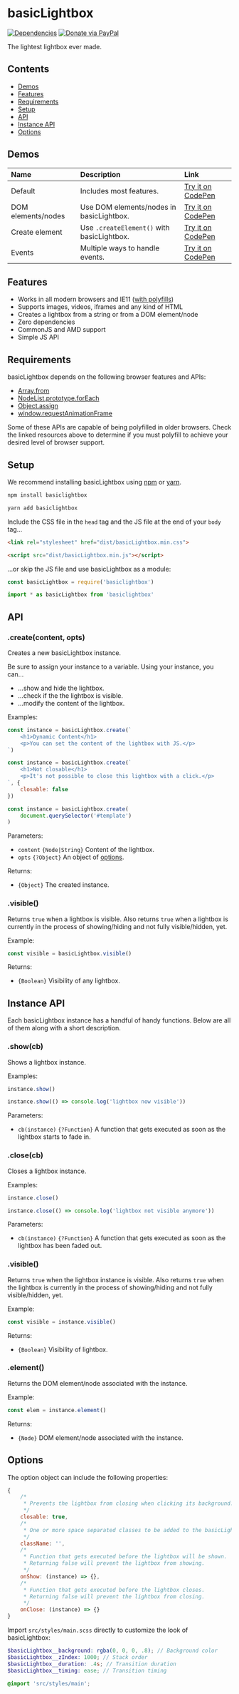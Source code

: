 # basicLightbox

[![Dependencies](https://david-dm.org/electerious/basiclightbox.svg)](https://david-dm.org/electerious/basiclightbox.svg#info=dependencies) [![Donate via PayPal](https://img.shields.io/badge/paypal-donate-009cde.svg)](https://www.paypal.com/cgi-bin/webscr?cmd=_s-xclick&hosted_button_id=CYKBESW577YWE)

The lightest lightbox ever made.

## Contents

- [Demos](#demos)
- [Features](#features)
- [Requirements](#requirements)
- [Setup](#setup)
- [API](#api)
- [Instance API](#instance-api)
- [Options](#options)

## Demos

| Name | Description | Link |
|:-----------|:------------|:------------|
| Default | Includes most features. | [Try it on CodePen](https://codepen.io/electerious/pen/rLBvGz) |
| DOM elements/nodes | Use DOM elements/nodes in basicLightbox. | [Try it on CodePen](https://codepen.io/electerious/pen/pOBLxQ) |
| Create element | Use `.createElement()` with basicLightbox. | [Try it on CodePen](https://codepen.io/electerious/pen/wEZmQy) |
| Events | Multiple ways to handle events. | [Try it on CodePen](https://codepen.io/electerious/pen/pOBLQQ) |

## Features

- Works in all modern browsers and IE11 ([with polyfills](#requirements))
- Supports images, videos, iframes and any kind of HTML
- Creates a lightbox from a string or from a DOM element/node
- Zero dependencies
- CommonJS and AMD support
- Simple JS API

## Requirements

basicLightbox depends on the following browser features and APIs:

- [Array.from](https://developer.mozilla.org/en-US/docs/Web/JavaScript/Reference/Global_Objects/Array/from)
- [Node​List​.prototype​.for​Each](https://developer.mozilla.org/en-US/docs/Web/API/NodeList/forEach)
- [Object.assign](https://developer.mozilla.org/en-US/docs/Web/JavaScript/Reference/Global_Objects/Object/assign)
- [window.requestAnimationFrame](https://developer.mozilla.org/en-US/docs/Web/API/window/requestAnimationFrame)

Some of these APIs are capable of being polyfilled in older browsers. Check the linked resources above to determine if you must polyfill to achieve your desired level of browser support.

## Setup

We recommend installing basicLightbox using [npm](https://npmjs.com) or [yarn](https://yarnpkg.com).

```sh
npm install basiclightbox
```

```sh
yarn add basiclightbox
```

Include the CSS file in the `head` tag and the JS file at the end of your `body` tag…

```html
<link rel="stylesheet" href="dist/basicLightbox.min.css">
```

```html
<script src="dist/basicLightbox.min.js"></script>
```

…or skip the JS file and use basicLightbox as a module:

```js
const basicLightbox = require('basiclightbox')
```

```js
import * as basicLightbox from 'basiclightbox'
```

## API

### .create(content, opts)

Creates a new basicLightbox instance.

Be sure to assign your instance to a variable. Using your instance, you can…

* …show and hide the lightbox.
* …check if the the lightbox is visible.
* …modify the content of the lightbox.

Examples:

```js
const instance = basicLightbox.create(`
	<h1>Dynamic Content</h1>
	<p>You can set the content of the lightbox with JS.</p>
`)
```

```js
const instance = basicLightbox.create(`
	<h1>Not closable</h1>
	<p>It's not possible to close this lightbox with a click.</p>
`, {
	closable: false
})
```

```js
const instance = basicLightbox.create(
	document.querySelector('#template')
)
```

Parameters:

- `content` `{Node|String}` Content of the lightbox.
- `opts` `{?Object}` An object of [options](#options).

Returns:

- `{Object}` The created instance.

### .visible()

Returns `true` when a lightbox is visible. Also returns `true` when a lightbox is currently in the process of showing/hiding and not fully visible/hidden, yet.

Example:

```js
const visible = basicLightbox.visible()
```

Returns:

- `{Boolean}` Visibility of any lightbox.

## Instance API

Each basicLightbox instance has a handful of handy functions. Below are all of them along with a short description.

### .show(cb)

Shows a lightbox instance.

Examples:

```js
instance.show()
```

```js
instance.show(() => console.log('lightbox now visible'))
```

Parameters:

- `cb(instance)` `{?Function}` A function that gets executed as soon as the lightbox starts to fade in.

### .close(cb)

Closes a lightbox instance.

Examples:

```js
instance.close()
```

```js
instance.close(() => console.log('lightbox not visible anymore'))
```

Parameters:

- `cb(instance)` `{?Function}` A function that gets executed as soon as the lightbox has been faded out.

### .visible()

Returns `true` when the lightbox instance is visible. Also returns `true` when the lightbox is currently in the process of showing/hiding and not fully visible/hidden, yet.

Example:

```js
const visible = instance.visible()
```

Returns:

- `{Boolean}` Visibility of lightbox.

### .element()

Returns the DOM element/node associated with the instance.

Example:

```js
const elem = instance.element()
```

Returns:

- `{Node}` DOM element/node associated with the instance.

## Options

The option object can include the following properties:

```js
{
	/*
	 * Prevents the lightbox from closing when clicking its background.
	 */
	closable: true,
	/*
	 * One or more space separated classes to be added to the basicLightbox element.
	 */
	className: '',
	/*
	 * Function that gets executed before the lightbox will be shown.
	 * Returning false will prevent the lightbox from showing.
	 */
	onShow: (instance) => {},
	/*
	 * Function that gets executed before the lightbox closes.
	 * Returning false will prevent the lightbox from closing.
	 */
	onClose: (instance) => {}
}
```

Import `src/styles/main.scss` directly to customize the look of basicLightbox:

```scss
$basicLightbox__background: rgba(0, 0, 0, .8); // Background color
$basicLightbox__zIndex: 1000; // Stack order
$basicLightbox__duration: .4s; // Transition duration
$basicLightbox__timing: ease; // Transition timing

@import 'src/styles/main';
```